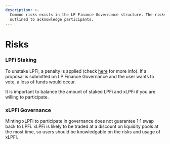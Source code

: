 ```yaml
---
description: >-
  Common risks exists in the LP Finance Governance structure. The risks are
  outlined to acknowledge participants.
---
```


# Risks

### LPFi Staking

To unstake LPFi, a penalty is applied (check [here](lpfi-staking-preferred-shares.md#unstaking-penalty) for more info). If a proposal is submitted on LP Finance Governance and the user wants to vote, a loss of funds would occur.

It is important to balance the amount of staked LPFi and xLPFi if you are willing to participate.

### xLPFi Governance

Minting xLPFi to participate in governance does not guarantee 1:1 swap back to LPFi. xLPFi is likely to be traded at a discount on liquidity pools at the most time, so users should be knowledgable on the risks and usage of xLPFi.
